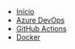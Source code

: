 - [Início](/README.md)
- [Azure DevOps](/docs/azure-devops.md)
- [GitHub Actions](/docs/github-actions.md)
- [Docker](/docs/docker.md)
